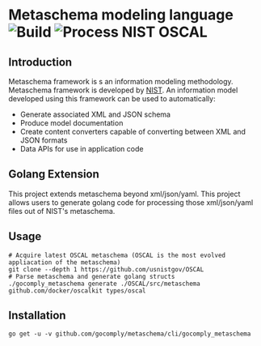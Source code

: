 # Metaschema modeling language ![Build](https://github.com/GoComply/metaschema/workflows/Metaschema%20Build%20CI/badge.svg) ![Process NIST OSCAL](https://github.com/GoComply/metaschema/workflows/Process%20NIST%20OSCAL/badge.svg)

## Introduction

Metaschema framework is s an information modeling methodology. Metaschema
framework is developed by [NIST](https://pages.nist.gov/metaschema/). An
information model developed using this framework can be used to automatically:

 * Generate associated XML and JSON schema
 * Produce model documentation
 * Create content converters capable of converting between XML and JSON formats
 * Data APIs for use in application code

## Golang Extension

This project extends metaschema beyond xml/json/yaml. This project allows users
to generate golang code for processing those xml/json/yaml files out of NIST's
metaschema.

## Usage

```
# Acquire latest OSCAL metaschema (OSCAL is the most evolved appliacation of the metaschema)
git clone --depth 1 https://github.com/usnistgov/OSCAL
# Parse metaschema and generate golang structs
./gocomply_metaschema generate ./OSCAL/src/metaschema github.com/docker/oscalkit types/oscal
```

## Installation

```
go get -u -v github.com/gocomply/metaschema/cli/gocomply_metaschema
```
